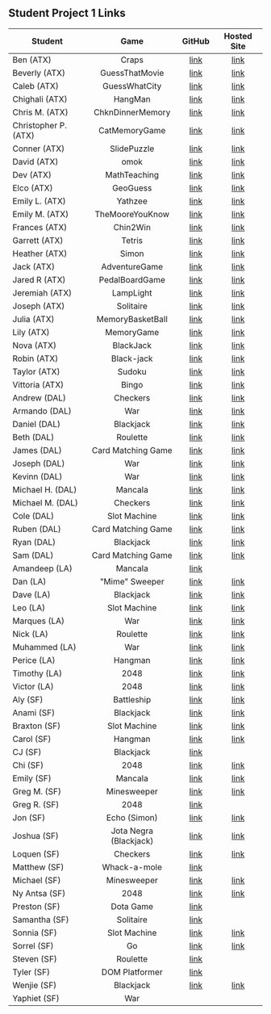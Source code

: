 ## Student Project 1 Links

| Student | Game | GitHub | Hosted Site |
|---|:---:|:---:|:---:|
| Ben (ATX) | Craps | [link](https://github.com/ManliestBen/Craps) | [link](http://crappy-craps.surge.sh/) |
| Beverly (ATX) | GuessThatMovie | [link](https://github.com/beverlyosoria/Unit-1-Project) | [link](http://moviegame.surge.sh/) |
| Caleb (ATX) | GuessWhatCity | [link](https://github.com/snsaleh1/GAProject1) | [link](https://rep-your-city-ga19.surge.sh) |
| Chighali (ATX) | HangMan | [link](https://github.com/ChighaliMknss/Unit-One-Project) | [link](https://chighalimknss.github.io/Unit-One-Project/) |
| Chris M. (ATX) | ChknDinnerMemory | [link](https://github.com/mayfielc/Unit-1-Project.git) | [link](https://dendecardgame.surge.sh/) |
| Christopher P. (ATX) | CatMemoryGame | [link](https://github.com/600rrchris/Unit-1-project.git) | [link](http://damaging-class.surge.sh/) |
| Conner (ATX) | SlidePuzzle | [link](https://github.com/ConnerMcCabe/project1) | [link](http://stressedofficeguy.surge.sh/) |
| David (ATX) | omok | [link](https://github.com/eyybaebae/omok) | [link](http://direful-notebook.surge.sh/) |
| Dev (ATX) | MathTeaching | [link](https://github.com/Dev-94/unit1_project) | [link](https://dev-94.github.io/unit1_project/) |
| Elco (ATX) | GeoGuess | [link](https://github.com/eag58914/2048_project) | [link](http://kindhearted-use.surge.sh ) |
| Emily L. (ATX) | Yathzee | [link](https://github.com/emgrebe/Yahtzee-Game) | [link](https://emgrebe.github.io/Yahtzee-Game/) |
| Emily M. (ATX) | TheMooreYouKnow | [link](https://github.com/efm0004/the-moore-you-know.git) | [link](http://anxious-spark.surge.sh/) |
| Frances (ATX) | Chin2Win | [link](https://github.com/fcancio/chin2win) | [link](https://fcancio.github.io/chin2win/) |
| Garrett (ATX) | Tetris | [link](https://github.com/garryc5/TetrisGame) | [link](https://garryc5.github.io/TetrisGame/) |
| Heather (ATX) | Simon | [link](https://github.com/MetaHeather/Unit1Project) | [link](https://hnesimon.surge.sh/) |
| Jack (ATX) | AdventureGame | [link](https://github.com/Jground-33/Adventure-Game) | [link](https://jground-33.github.io/Adventure-Game/) |
| Jared R (ATX) | PedalBoardGame | [link](https://github.com/jrodriguez082046/Unit-1-Project-.git) | [link](http://pedal-zone.surge.sh/) |
| Jeremiah (ATX) | LampLight | [link](https://github.com/JMHGZ/unit1-project) | [link](https://jmhgz.github.io/unit1-project/) |
| Joseph (ATX) | Solitaire | [link](https://github.com/SleepyJosus/Solitaire) | [link](https://sleepyjosus.github.io/Solitaire/) |
| Julia (ATX) | MemoryBasketBall | [link](https://github.com/julia-nichole/unit-1-game) | [link](http://unit-1-nba.surge.sh) |
| Lily (ATX) | MemoryGame | [link](https://github.com/lilymbest/Unit-1-Project) | [link](https://lilymbest.github.io/Unit-1-Project/) |
| Nova (ATX) | BlackJack | [link](https://github.com/nhasley/Black-Jack-) | [link](http://novahasleyblackjack.surge.sh/) |
| Robin (ATX) | Black-jack | [link](https://github.com/robified/unit-1-project) | [link](https://robified.github.io/unit-1-project/) |
| Taylor (ATX) | Sudoku | [link](https://github.com/tlacerte/Sudoku---JS-HTML-CSS) | [link](http://momentous-steel.surge.sh/) |
| Vittoria (ATX) | Bingo | [link](https://github.com/vittoriaerdem/project1) | [link](https://vittoriaerdem.github.io/bingo-game/) |
| Andrew (DAL) | Checkers | [link](https://github.com/atheismann/checkers/tree/development/) | [link](https://atheismann.github.io/checkers/) |
| Armando (DAL) | War | [link](https://github.com/Drag49487Jr/War-Game) | [link](https://drag49487jr.github.io/War-Game/) |
| Daniel (DAL) | Blackjack | [link](https://github.com/dc3430/BlackJack) | [link](https://dc3430.github.io/BlackJack/) |
| Beth (DAL) | Roulette | [link](https://github.com/bethsmith0623/Roulette) | [link](https://bethsmith0623.github.io/Roulette/) |
| James (DAL) | Card Matching Game | [link](https://github.com/newmediarecordings/myproject1) | [link](https://newmediarecordings.github.io/myproject1/) |
| Joseph (DAL) | War | [link](https://github.com/Jhunted/myproject1) | [link](https://jhunted.github.io/) |
| Kevinn (DAL) | War | [link](https://github.com/kevinnarbas/war-game-project1) | [link](https://kevinnarbas.github.io/war-game-project1/#) |
| Michael H. (DAL) | Mancala | [link](https://github.com/mhinte91/ProjectOne) | [link](https://mhinte91.github.io/MancalaIsland/) |
| Michael M. (DAL) | Checkers | [link](https://github.com/Mad-Hatter-1865/Checkers) | [link](https://mad-hatter-1865.github.io/Checkers/) |
| Cole (DAL) | Slot Machine | [link](https://github.com/41Holmes41/myproject1) |   [link](https://41holmes41.github.io/myproject1/) |
| Ruben (DAL) | Card Matching Game | [link](https://github.com/rcaceres1/MatchingGame1) | [link](https://rcaceres1.github.io/MatchingGame1/) |
| Ryan (DAL) | Blackjack | [link](https://github.com/RyanPGeorge/project1-blackjack) | [link](https://ryanpgeorge.github.io/project1-blackjack/) |
| Sam (DAL) | Card Matching Game | [link](https://github.com/samiduara/card-matching-game) | [link](https://samiduara.github.io/card-matching-game/) |
| Amandeep (LA) | Mancala | [link](https://github.com/amanuhhh/Mancala) |  |
| Dan (LA) | "Mime" Sweeper | [link](https://github.com/seagrendaniel/Mime-Sweeper) | [link](https://seagrendaniel.github.io/Mime-Sweeper/) |
| Dave (LA) | Blackjack | [link](https://github.com/davekoncsol/black-jack) | [link](https://davekoncsol.github.io/black-jack/) |
| Leo (LA) | Slot Machine | [link](https://github.com/leonelRos/Slot-machine) | [link](https://leonelros.github.io/Slot-machine/) |
| Marques (LA) | War | [link](https://github.com/Mjsmith30/game-of-war) | [link](https://mjsmith30.github.io/game-of-war/) |
| Nick (LA) | Roulette | [link](https://github.com/nbai123/Roulette) | [link](https://nbai123.github.io/Roulette/) |
| Muhammed (LA) | War | [link](https://github.com/qadanm) | [link](https://qadanm.github.io/war-game/) |
| Perice (LA) | Hangman | [link](https://github.com/perice-pope/hangman) | [link](https://perice-pope.github.io/hangman/) |
| Timothy (LA) | 2048 | [link](https://github.com/TimCross1994/2048-Game) | [link](https://timcross1994.github.io/2048-Game/) |
| Victor (LA) | 2048 | [link](https://github.com/TimeForZeros/Game-2048) | [link](https://timeforzeros.github.io/Game-2048/) |
| Aly (SF) | Battleship | [link](https://github.com/alynguyen/battle-ship) | [link](https://alynguyen.github.io/battle-ship/) |
| Anami (SF) | Blackjack | [link](https://github.com/anami-sf/blackjack-v2) | [link](https://anami-sf.github.io/blackjack-v2/) |
| Braxton (SF) | Slot Machine | [link](https://github.com/codenerd21/Slot-Machine.git) | [link](https://codenerd21.github.io/Slot-Machine/) |
| Carol (SF) | Hangman | [link](https://github.com/carolsand/hangman) | [link](https://carolsand.github.io/hangman/) |
| CJ (SF) | Blackjack | [link](https://github.com/cjs83/blackjack) |  |
| Chi (SF) | 2048 | [link](https://github.com/Chi37/2048) | [link](https://chi37.github.io/2048/) |
| Emily (SF) | Mancala | [link](https://github.com/emilyc729/mancala) | [link](https://emilyc729.github.io/mancala/) |
| Greg M. (SF) | Minesweeper | [link](https://github.com/g-merrill/minesweeper) | [link](g-merrill.github.io/minesweeper/) |
| Greg R. (SF) | 2048 | [link](https://github.com/franics925/2048) |  |
| Jon (SF) | Echo (Simon) | [link](https://github.com/simpleCodify/Project-Echo) | [link](https://simplecodify.github.io/Project-Echo/) |
| Joshua (SF) | Jota Negra (Blackjack) | [link](https://github.com/jusselman/jotaNegra) | [link](https://jusselman.github.io/jotaNegra/) |
| Loquen (SF) | Checkers | [link](https://github.com/Loquen/checkers) | [link](https://loquen.github.io/checkers/) |
| Matthew (SF) | Whack-a-mole | [link](https://github.com/mrobin88/Wack-a-mole) |  |
| Michael (SF) | Minesweeper | [link](https://github.com/mihof/minesweeper-project) | [link](https://mihof.github.io/minesweeper-project/) |
| Ny Antsa (SF) | 2048 | [link](https://github.com/NyAntsaR/2048_Game) | [link](https://nyantsar.github.io/2048_Game/) |
| Preston (SF) | Dota Game | [link](https://github.com/prestonhom/DotaGame) |  |
| Samantha (SF) | Solitaire | [link](https://github.com/Samantha2233/Solitaire) |  |
| Sonnia (SF) | Slot Machine | [link](https://github.com/brownbugz/slotmachine) | [link](https://brownbugz.github.io/slotmachine/) |
| Sorrel (SF) | Go | [link](https://github.com/sorrelbri/browser-go) | [link](https://sorrelbri.github.io/browser-go/) |
| Steven (SF) | Roulette | [link](https://git.generalassemb.ly/ssotosf/roulette_game) |  |
| Tyler (SF) | DOM Platformer | [link](https://github.com/tvilla0000/Project-1) |  |
| Wenjie (SF) | Blackjack | [link](https://github.com/wenwenkp/black-jack) | [link](https://wenwenkp.github.io/black-jack/) |
| Yaphiet (SF) | War |  |  |
